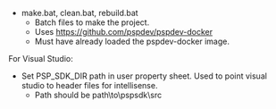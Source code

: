 
- make.bat, clean.bat, rebuild.bat
    - Batch files to make the project.
    - Uses https://github.com/pspdev/pspdev-docker
    - Must have already loaded the pspdev-docker image.

For Visual Studio:
- Set PSP_SDK_DIR path in user property sheet. Used to point visual studio to header files for intellisense.
    - Path should be path\to\pspsdk\src
